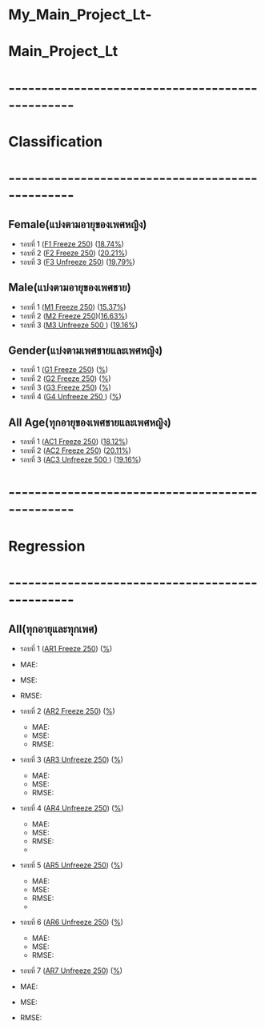 # My_Main_Project_Lt-
# Main_Project_Lt

# ------------------------------------------------
# Classification
# ------------------------------------------------
## Female(แบ่งตามอายุของเพศหญิง)
 - รอบที่ 1 ([F1 Freeze 250](https://github.com/Wanita-8943/My_Main_Project_Lt-/blob/main/F1_Train_Freeze_250.ipynb)) ([18.74%](https://github.com/Wanita-8943/My_Main_Project_Lt-/blob/main/F1_Predict_Freeze.ipynb))
 - รอบที่ 2 ([F2 Freeze 250](https://github.com/Wanita-8943/My_Main_Project_Lt-/blob/main/F2_Train_Freeze_250.ipynb))  ([20.21%](https://github.com/Wanita-8943/My_Main_Project_Lt-/blob/main/F2_Predict_Freeze.ipynb))
 - รอบที่ 3 ([F3 Unfreeze 250](https://github.com/Wanita-8943/My_Main_Project_Lt-/blob/main/F3_Train_Unfreeze_250.ipynb)) ([19.79%](https://github.com/Wanita-8943/My_Main_Project_Lt-/blob/main/F3_Predict_Unfreeze_250.ipynb))

   
 ## Male(แบ่งตามอายุของเพศชาย)
  - รอบที่ 1 ([M1 Freeze 250](https://github.com/Wanita-8943/My_Main_Project_Lt-/blob/main/M1_Train_Freeze_250_Lt.ipynb)) ([15.37%](https://github.com/Wanita-8943/My_Main_Project_Lt-/blob/main/M1_Predict_Freeze.ipynb))
  - รอบที่ 2 ([M2 Freeze 250](https://github.com/Wanita-8943/My_Main_Project_Lt-/blob/main/M2_Train_Freeze_250.ipynb))([16.63%](https://github.com/Wanita-8943/My_Main_Project_Lt-/blob/main/M2_Predict_Freeze.ipynb))
  - รอบที่ 3 ([M3 Unfreeze 500 ](https://github.com/Wanita-8943/My_Main_Project_Lt-/blob/main/M3_Train_Unfreeze_500.ipynb)) ([19.16%](https://github.com/Wanita-8943/My_Main_Project_Lt-/blob/main/M3_Predict_Unfreeze_500_Lt.ipynb))
   
 ## Gender(แบ่งตามเพศชายและเพศหญิง)
  - รอบที่ 1 ([G1 Freeze 250]())   ([%]()) 
  - รอบที่ 2 ([G2 Freeze 250]())  ([%]())
  - รอบที่ 3 ([G3 Freeze 250]()) ([%]())
  - รอบที่ 4 ([G4 Unfreeze 250 ]()) ([%]())
   
   ## All Age(ทุกอายุของเพศชายและเพศหญิง)
  - รอบที่ 1 ([AC1 Freeze 250](https://github.com/Wanita-8943/My_Main_Project_Lt-/blob/main/AC1_Train_Freeze_250_Lt.ipynb)) ([18.12%](https://github.com/Wanita-8943/My_Main_Project_Lt-/blob/main/AC1_Predict_Freeze_Lt.ipynb))
 - รอบที่ 2 ([AC2 Freeze 250](https://colab.research.google.com/drive/1a9B1azmSkmzJIct6Ykzc34sOiLH83gx6?authuser=1#scrollTo=D-hCRloc3t39))  ([20.11%](https://github.com/Wanita-8943/My_Main_Project_Lt-/blob/main/AC2_Predict_Freeze_Lt.ipynb))
 - รอบที่ 3 ([AC3 Unfreeze 500 ](https://github.com/Wanita-8943/My_Main_Project_Lt-/blob/main/AC3_Train_Unfreeze_500_Lt.ipynb)) ([19.16%](https://github.com/Wanita-8943/My_Main_Project_Lt-/blob/main/AC3_Predict_Unfreeze_500_Lt.ipynb))
   
   
# ------------------------------------------------
# Regression
# ------------------------------------------------

## All(ทุกอายุและทุกเพศ) 
  - รอบที่ 1 ([AR1 Freeze 250](https://github.com/Wanita-8943/My_Main_Project_Lt-/blob/main/5.1_(4e-4)AR1_Train_Freeze_250_Lt.ipynb)) ([%]())
   - MAE: 
   - MSE: 
   - RMSE: 
 - รอบที่ 2 ([AR2 Freeze 250](https://github.com/Wanita-8943/My_Main_Project_Lt-/blob/main/5.2_(4e-4)AR2_Train_Freeze_250_Lt.ipynb))  ([%]())
   - MAE: 
   - MSE: 
   - RMSE: 
 - รอบที่ 3 ([AR3 Unfreeze 250](https://github.com/Wanita-8943/My_Main_Project_Lt-/blob/main/5.3_(4e-4)AR3_Train_Unfreeze_250_Lt.ipynb)) ([%]())
   - MAE: 
   - MSE: 
   - RMSE: 
   
 - รอบที่ 4 ([AR4 Unfreeze 250](https://github.com/Wanita-8943/My_Main_Project_Lt-/blob/main/5.4_(4e-4)AR4_Train_Unfreeze_250_Lt.ipynb)) ([%]())
   - MAE: 
   - MSE: 
   - RMSE: 
   - 
 - รอบที่ 5 ([AR5 Unfreeze 250](https://github.com/Wanita-8943/My_Main_Project_Lt-/blob/main/5.5_(4e-4)AR5_Train_Unfreeze_250_Lt.ipynb)) ([%]())
   - MAE: 
   - MSE: 
   - RMSE: 
   - 
 - รอบที่ 6 ([AR6 Unfreeze 250](https://github.com/Wanita-8943/My_Main_Project_Lt-/blob/main/5.6_(4e-4)AR6_Train_Unfreeze_250_Lt.ipynb)) ([%]())
   - MAE: 
   - MSE: 
   - RMSE: 
 
  - รอบที่ 7 ([AR7 Unfreeze 250](https://github.com/Wanita-8943/My_Main_Project_Lt-/blob/main/5.7_(4e-4)AR7_Train_Unfreeze_250_Lt.ipynb)) ([%]())
   - MAE: 
   - MSE: 
   - RMSE: 
